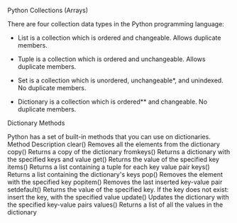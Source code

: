 Python Collections (Arrays)

There are four collection data types in the Python programming language:

- List is a collection which is ordered and changeable. Allows duplicate members.

- Tuple is a collection which is ordered and unchangeable. Allows duplicate members.

- Set is a collection which is unordered, unchangeable*, and unindexed. No duplicate members.

- Dictionary is a collection which is ordered** and changeable. No duplicate members.


Dictionary Methods

Python has a set of built-in methods that you can use on dictionaries.
Method 	Description
clear()	Removes all the elements from the dictionary
copy()	Returns a copy of the dictionary
fromkeys()	Returns a dictionary with the specified keys and value
get()	Returns the value of the specified key
items()	Returns a list containing a tuple for each key value pair
keys()	Returns a list containing the dictionary's keys
pop()	Removes the element with the specified key
popitem()	Removes the last inserted key-value pair
setdefault()	Returns the value of the specified key. If the key does not exist: insert the key, with the specified value
update()	Updates the dictionary with the specified key-value pairs
values()	Returns a list of all the values in the dictionary